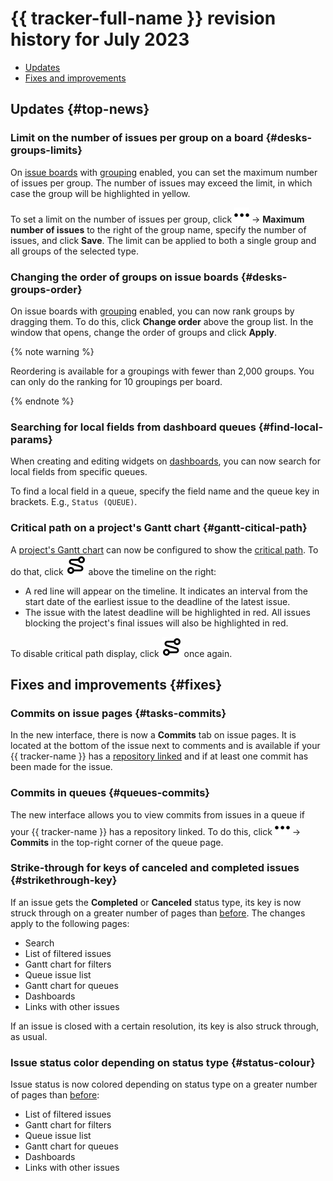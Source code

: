 # {{ tracker-full-name }} revision history for July 2023

* [Updates](#top-news)
* [Fixes and improvements](#fixes)

## Updates {#top-news}

### Limit on the number of issues per group on a board {#desks-groups-limits}

On [issue boards](../manager/agile-new.md) with [grouping](../manager/agile-new-issues.md#group) enabled, you can set the maximum number of issues per group. The number of issues may exceed the limit, in which case the group will be highlighted in yellow.

To set a limit on the number of issues per group, click ![](../../_assets/tracker/svg/actions.svg) → **Maximum number of issues** to the right of the group name, specify the number of issues, and click **Save**. The limit can be applied to both a single group and all groups of the selected type.

### Changing the order of groups on issue boards {#desks-groups-order}

On issue boards with [grouping](../manager/agile-new-issues.md#group) enabled, you can now rank groups by dragging them. To do this, click **Change order** above the group list. In the window that opens, change the order of groups and click **Apply**.

{% note warning %}

Reordering is available for a groupings with fewer than 2,000 groups. You can only do the ranking for 10 groupings per board.

{% endnote %}

### Searching for local fields from dashboard queues {#find-local-params}

When creating and editing widgets on [dashboards](../user/dashboard.md), you can now search for local fields from specific queues.

To find a local field in a queue, specify the field name and the queue key in brackets. E.g., `Status (QUEUE)`.

### Critical path on a project's Gantt chart {#gantt-citical-path}

A [project's Gantt chart](../gantt/project.md) can now be configured to show the [critical path](../gantt/project.md#critical-path). To do that, click ![](../../_assets/tracker/svg/gantt-critical-path.svg) above the timeline on the right:

* A red line will appear on the timeline. It indicates an interval from the start date of the earliest issue to the deadline of the latest issue.
* The issue with the latest deadline will be highlighted in red. All issues blocking the project's final issues will also be highlighted in red.

To disable critical path display, click ![](../../_assets/tracker/svg/gantt-critical-path.svg) once again.

## Fixes and improvements {#fixes}

### Commits on issue pages {#tasks-commits}

In the new interface, there is now a **Commits** tab on issue pages. It is located at the bottom of the issue next to comments and is available if your {{ tracker-name }} has a [repository linked](../manager/add-repository.md) and if at least one commit has been made for the issue.

### Commits in queues {#queues-commits}

The new interface allows you to view commits from issues in a queue if your {{ tracker-name }} has a repository linked. To do this, click ![](../../_assets/tracker/svg/actions.svg) → **Commits** in the top-right corner of the queue page.

### Strike-through for keys of canceled and completed issues {#strikethrough-key}

If an issue gets the **Completed** or **Canceled** status type, its key is now struck through on a greater number of pages than [before](2306.md#strikethrough-key). The changes apply to the following pages:

* Search
* List of filtered issues
* Gantt chart for filters
* Queue issue list
* Gantt chart for queues
* Dashboards
* Links with other issues

If an issue is closed with a certain resolution, its key is also struck through, as usual.

### Issue status color depending on status type {#status-colour}

Issue status is now colored depending on status type on a greater number of pages than [before](2306.md#{#gantt-colour-status}):

* List of filtered issues
* Gantt chart for filters
* Queue issue list
* Gantt chart for queues
* Dashboards
* Links with other issues
